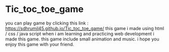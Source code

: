 # Tic_toc_toe_game
you can play game by clicking this link : https://sdhrumil45.github.io/Tic_toc_toe_game/
this game i made using html / css / java script
when i am learning and practicing web development i made this game.
this game include small animation and music.
i hope you enjoy this game with your friend.
